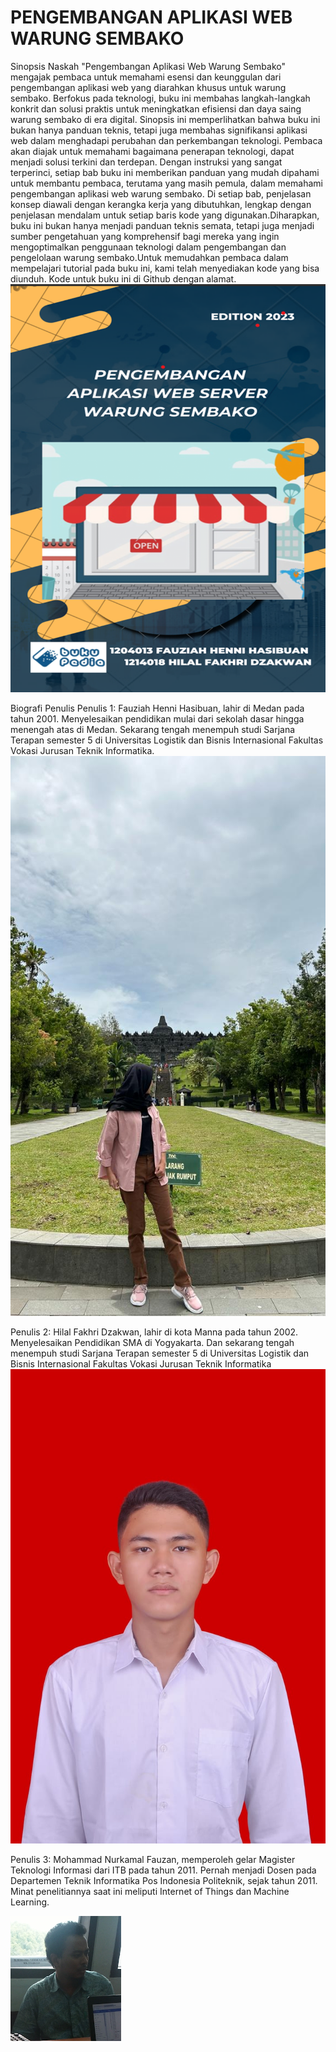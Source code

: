 # PENGEMBANGAN APLIKASI WEB WARUNG SEMBAKO

Sinopsis Naskah
"Pengembangan Aplikasi Web Warung Sembako" mengajak pembaca untuk memahami esensi dan keunggulan dari pengembangan aplikasi web yang diarahkan khusus untuk warung sembako. Berfokus pada teknologi, buku ini membahas langkah-langkah konkrit dan solusi praktis untuk meningkatkan efisiensi dan daya saing warung sembako di era digital. Sinopsis ini memperlihatkan bahwa buku ini bukan hanya panduan teknis, tetapi juga membahas signifikansi aplikasi web dalam menghadapi perubahan dan perkembangan teknologi. Pembaca akan diajak untuk memahami bagaimana penerapan teknologi, dapat menjadi solusi terkini dan terdepan. Dengan instruksi yang sangat terperinci, setiap bab buku ini memberikan panduan yang mudah dipahami untuk membantu pembaca, terutama yang masih pemula, dalam memahami pengembangan aplikasi web warung sembako. Di setiap bab, penjelasan konsep diawali dengan kerangka kerja yang dibutuhkan, lengkap dengan penjelasan mendalam untuk setiap baris kode yang digunakan.Diharapkan, buku ini bukan hanya menjadi panduan teknis semata, tetapi juga menjadi sumber pengetahuan yang komprehensif bagi mereka yang ingin mengoptimalkan penggunaan teknologi dalam pengembangan dan pengelolaan warung sembako.Untuk memudahkan pembaca dalam mempelajari tutorial pada buku ini, kami telah menyediakan kode yang bisa diunduh. Kode untuk buku ini di Github dengan alamat.
![Alt text](<images/cover depan buku.png>)

Biografi Penulis 
Penulis 1: Fauziah Henni Hasibuan, lahir di Medan pada tahun 2001. Menyelesaikan pendidikan mulai dari sekolah dasar hingga menengah atas di Medan. Sekarang tengah menempuh studi Sarjana Terapan semester 5 di Universitas Logistik dan Bisnis Internasional Fakultas Vokasi Jurusan Teknik Informatika.
![Alt text](<images/penulis 1.jpeg>)

Penulis 2: Hilal Fakhri Dzakwan, lahir di kota Manna pada tahun 2002. Menyelesaikan Pendidikan SMA di Yogyakarta. Dan sekarang tengah menempuh studi Sarjana Terapan semester 5 di Universitas Logistik dan Bisnis Internasional Fakultas Vokasi Jurusan Teknik Informatika
![Alt text](images/penulis.jpeg)


Penulis 3: Mohammad Nurkamal Fauzan, memperoleh gelar Magister Teknologi Informasi dari ITB pada tahun 2011. Pernah menjadi Dosen pada Departemen Teknik Informatika Pos Indonesia Politeknik, sejak tahun 2011. Minat penelitiannya saat ini meliputi Internet of Things dan Machine Learning.

![Alt text](<images/pak kamal.png>)